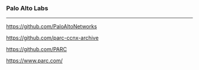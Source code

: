 ### Palo Alto Labs
---
https://github.com/PaloAltoNetworks

https://github.com/parc-ccnx-archive

https://github.com/PARC

https://www.parc.com/


```
```

```
```


```
```

